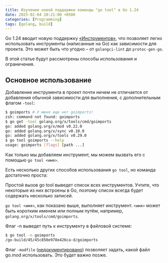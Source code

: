 ```yaml
---
title: Изучение новой поддержки команды "go tool" в Go 1.24
date: 2025-02-04 20:21:00 +0500
categories: [Programming]
tags: [golang, build]
---
```



Go 1.24 вводит новую поддержку [«Инструментов»](https://tip.golang.org), что позволяет легко использовать инструменты (написанные на Go) как зависимости для проекта. Это может быть что угодно – от `golangci-lint` до `protoc-gen-go`.

В этой статье будут рассмотрены способы использования и ограничения.

## Основное использование 

Добавление инструмента в проект почти ничем не отличается от добавления обычной зависимости для выполнения, с дополнительным флагом `-tool`:

```bash
$ goimports # У меня еще нет goimports!
zsh: command not found: goimports
$ go get -tool golang.org/x/tools/cmd/goimports
go: added golang.org/x/mod v0.22.0
go: added golang.org/x/sync v0.10.0
go: added golang.org/x/tools v0.29.0
$ go tool goimports --help
usage: goimports [flags] [path ...]
```

Как только мы добавляем инструмент, мы можем вызвать его с помощью `go tool <имя>`.

Есть несколько других способов использования `go tool`, но команда достаточно проста:

Простой вызов go tool выведет список всех инструментов. Учтите, что некоторые из них встроены в Go, поэтому список всегда будет содержать несколько записей.

`go tool <имя>`, как показано выше, выполняет инструмент. `<имя>` может быть коротким именем или полным путём, например, `golang.org/x/tools/cmd/goimports`.

Флаг -n выведет путь к инструменту в файловой системе:

```bash 
$ go tool -n goimports
/go-build/45/45c850e978e426ca-d/goimports
```

Флаг `-modfile` ([недокументировано](https://github.com/golang/go/issues/71502)) позволяет задать, какой файл go.mod использовать. Это будет важно позже.
